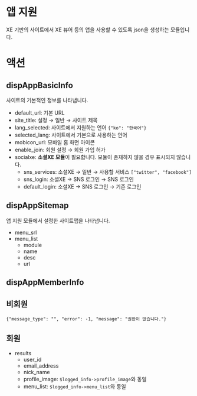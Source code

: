 # 앱 지원
XE 기반의 사이트에서 XE 뷰어 등의 앱을 사용할 수 있도록 json을 생성하는 모듈입니다.

# 액션
## dispAppBasicInfo
사이트의 기본적인 정보를 나타냅니다.
- default_url: 기본 URL
- site_title: 설정 → 일반 → 사이트 제목
- lang_selected: 사이트에서 지원하는 언어 ```{"ko": "한국어"}```
- selected_lang: 사이트에서 기본으로 사용하는 언어
- mobicon_url: 모바일 홈 화면 아이콘
- enable_join: 회원 설정 → 회원 가입 허가
- socialxe: **소셜XE 모듈**이 필요합니다. 모듈이 존재하지 않을 경우 표시되지 않습니다.
	- sns_services: 소셜XE → 일반 → 사용할 서비스 ```["twitter", "facebook"]```
	- sns_login: 소셜XE → SNS 로그인 → SNS 로그인
	- default_login: 소셜XE → SNS 로그인 → 기존 로그인

## dispAppSitemap
앱 지원 모듈에서 설정한 사이트맵을 나타냅니다.
- menu_srl
- menu_list
	- module
	- name
	- desc
	- url

## dispAppMemberInfo
## 비회원
```
{"message_type": "", "error": -1, "message": "권한이 없습니다."}
```
## 회원
- results
	- user_id
	- email_address
	- nick_name
	- profile_image: ```$logged_info->profile_image```와 동일
	- menu_list: ```$logged_info->menu_list```와 동일
